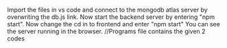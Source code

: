 Import the files in vs code and connect to the mongodb atlas server by overwriting the db.js link.
Now start the backend server by entering "npm start".
Now change the cd in to frontend and enter "npm start"
You can see the server running in the browser.
//Programs file contains the given 2 codes 
